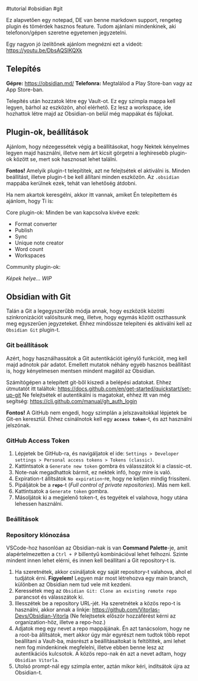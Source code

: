 #tutorial #obsidian #git

Ez alapvetően egy notepad, DE van benne markdown support, rengeteg plugin és tömérdek hasznos feature. Tudom ajánlani mindenkinek, aki telefonon/gépen szeretne egyetemen jegyzetelni.

Egy nagyon jó ízelítőnek ajánlom megnézni ezt a videót: <https://youtu.be/DbsAQSIKQXk>

## Telepítés
**Gépre:** <https://obsidian.md/>
**Telefonra:** Megtalálod a Play Store-ban vagy az App Store-ban.

Telepítés után hozzatok létre egy Vault-ot. Ez egy szimpla mappa kell legyen, bárhol az eszközön, ahol elérhető. Ez lesz a workspace, ide hozhattok létre majd az Obsidian-on belül még mappákat és fájlokat.

## Plugin-ok, beállítások
Ajánlom, hogy nézegessétek végig a beállításokat, hogy Nektek kényelmes legyen majd használni, illetve nem árt kicsit görgetni a leghíresebb plugin-ok között se, mert sok hasznosat lehet találni.

**Fontos!**
Amelyik plugin-t telepítitek, azt ne felejtsétek el aktiválni is.
Minden beállítást, illetve plugin-t be kell állítani minden eszközön. Az `.obsidian` mappába kerülnek ezek, tehát van lehetőség átdobni.

Ha nem akartok keresgélni, akkor itt vannak, amiket Én telepítettem és ajánlom, hogy Ti is:

Core plugin-ok: Minden be van kapcsolva kivéve ezek:
- Format converter
- Publish
- Sync
- Unique note creator
- Word count
- Workspaces

Community plugin-ok:

*Képek helye... WIP*

## Obsidian with Git
Talán a Git a legegyszerűbb módja annak, hogy eszközök közötti szinkronizációt valósítsunk meg, illetve, hogy egymás között oszthassunk meg egyszerűen jegyzeteket. Ehhez mindössze telepíteni és aktiválni kell az `Obsidian Git` plugin-t.

### Git beállítások
Azért, hogy használhassátok a Git autentikációt igénylő funkcióit, meg kell majd adnotok pár adatot. Emellett mutatok néhány egyéb hasznos beállítást is, hogy kényelmesen mentsen mindent magától az Obsidian.

Számítógépen a telepített git-ből kiszedi a belépési adatokat. Ehhez útmutatót itt találtok: <https://docs.github.com/en/get-started/quickstart/set-up-git>
Ne felejtsétek el autentikálni is magatokat, ehhez itt van még segítség: <https://cli.github.com/manual/gh_auth_login>

**Fontos!**
A GitHub nem engedi, hogy szimplán a jelszavaitokkal lépjetek be Git-en keresztül. Ehhez csinálnotok kell egy **`access token`**-t, és azt használni jelszónak.

### GitHub Access Token
1. Lépjetek be GitHub-ra, és navigáljatok el ide: `Settings > Developer settings > Personal access tokens > Tokens (classic)`.
2. Kattintsatok a `Generate new token` gombra és válasszátok ki a classic-ot.
3. Note-nak megadhattok bármit, ez nektek infó, hogy mire is való.
4. Expiration-t állítsátok `No expiration`-re, hogy ne kelljen mindig frissíteni.
5. Pipáljátok be a **`repo`**-t (*Full control of private repositories*). Más nem kell.
6. Kattintsatok a `Generate token` gombra.
7. Másoljátok ki a megjelenő token-t, és tegyétek el valahova, hogy utána lehessen használni.

### Beállítások

### Repository klónozása
VSCode-hoz hasonlóan az Obsidian-nak is van **Command Palette**-je, amit alapértelmezetten a `Ctrl + P` billentyű kombinációval lehet felhozni. Szinte mindent innen lehet elérni, és innen kell beállítani a Git repository-t is.
1. Ha szeretnétek, akkor csináljatok egy saját repository-t valahova, ahol el tudjátok érni. **Figyelem!** Legyen már most létrehozva egy main branch, különben az Obsidian nem tud vele mit kezdeni.
2. Keressétek meg az `Obsidian Git: Clone an existing remote repo` parancsot és válasszátok ki.
3. Illesszétek be a repository URL-jét. Ha szeretnétek a közös repo-t is használni, akkor annak a linkje: <https://github.com/Vitorlas-Devs/Obsidian-Vitorla> (Ne felejtsetek először hozzáférést kérni az organization-höz, illetve a repo-hoz.)
4. Adjatok meg egy nevet a repo mappájának. Én azt tanácsolom, hogy ne a root-ba állítsátok, mert akkor úgy már egyrészt nem tudtok több repot beállítani a Vault-ba, másrészt a beállításaitokat is feltöltitek, ami lehet nem fog mindenkinek megfelelni, illetve ebben benne lesz az autentikációs kulcsotok. A közös repo-nak én azt a nevet adtam, hogy `Obsidian Vitorla`.
5. Utolsó prompt-nál egy szimpla enter, aztán mikor kéri, indítsátok újra az Obsidian-t.